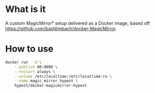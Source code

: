 # What is it

A custom MagicMirror² setup delivered as a Docker image, based off https://github.com/bastilimbach/docker-MagicMirror.

# How to use

```bash
docker run  -d \
    --publish 80:8080 \
    --restart always \
    --volume /etc/localtime:/etc/localtime:ro \
    --name magic_mirror_hypest \
    hypest/docker-magicmirror-hypest
```
